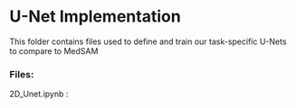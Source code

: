 # U-Net Implementation
This folder contains files used to define and train our task-specific U-Nets to compare to MedSAM

### Files:
2D_Unet.ipynb : 

